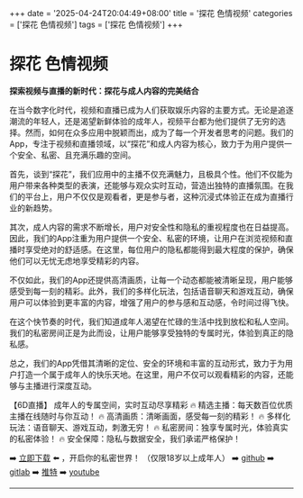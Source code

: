 +++
date = '2025-04-24T20:04:49+08:00'
title = '探花 色情视频'
categories = ['探花 色情视频']
tags = ['探花 色情视频']
+++

# 探花 色情视频

**探索视频与直播的新时代：探花与成人内容的完美结合**

在当今数字化时代，视频和直播已成为人们获取娱乐内容的主要方式。无论是追逐潮流的年轻人，还是渴望新鲜体验的成年人，视频平台都为他们提供了无穷的选择。然而，如何在众多应用中脱颖而出，成为了每一个开发者思考的问题。我们的App，专注于视频和直播领域，以“探花”和成人内容为核心，致力于为用户提供一个安全、私密、且充满乐趣的空间。

首先，谈到“探花”，我们应用中的主播不仅充满魅力，且极具个性。他们不仅能为用户带来各种类型的表演，还能够与观众实时互动，营造出独特的直播氛围。在我们的平台上，用户不仅仅是观看者，更是参与者，这种沉浸式体验正在成为直播行业的新趋势。

其次，成人内容的需求不断增长，用户对安全性和隐私的重视程度也在日益提高。因此，我们的App注重为用户提供一个安全、私密的环境，让用户在浏览视频和直播时享受绝对的舒适感。在这里，每位用户的隐私都能得到最大程度的保护，确保他们可以无忧无虑地享受精彩的内容。

不仅如此，我们的App还提供高清画质，让每一个动态都能被清晰呈现，用户能够感受到每一刻的精彩。此外，我们的多样化玩法，包括语音聊天和游戏互动，确保用户可以体验到更丰富的内容，增强了用户的参与感和互动感，令时间过得飞快。

在这个快节奏的时代，我们知道成年人渴望在忙碌的生活中找到放松和私人空间。我们的私密房间正是为此而设，让用户能够享受独特的专属时光，体验到真正的隐私感。

总之，我们的App凭借其清晰的定位、安全的环境和丰富的互动形式，致力于为用户打造一个属于成年人的快乐天地。在这里，用户不仅可以观看精彩的内容，还能够与主播进行深度互动。

【6D直播】
成年人的专属空间，实时互动尽享精彩
🔥 精选主播：每天数百位优质主播在线随时与你互动！
🔥 高清画质：清晰画面，感受每一刻的精彩！
🔥 多样化玩法：语音聊天、游戏互动，刺激无穷！
🔥 私密房间：独享专属时光，体验真实的私密体验！
🔥 安全保障：隐私与数据安全，我们承诺严格保护！

➡️ [立即下载](https://down123.s3.ap-east-1.amazonaws.com/down/down.html?channelCode=blog) ⬅️ ，开启你的私密世界！ （仅限18岁以上成年人）
➡️ [github](https://aldult-live.github.io/)
➡️ [gitlab](https://seo-09598d.gitlab.io/)
➡️ [推特](https://x.com/wegame33)
➡️ [youtube](https://www.youtube.com/@6Dlive)

---
